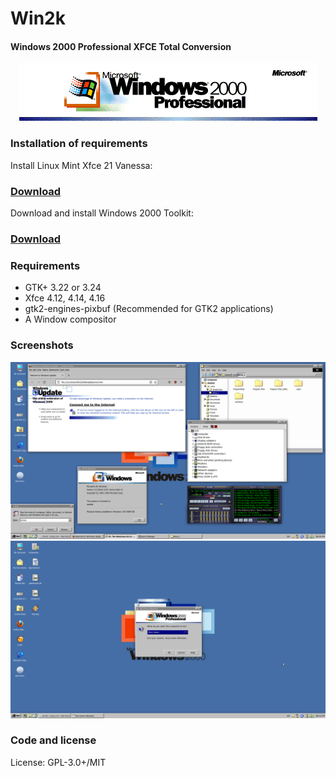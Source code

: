 # Win2k
#### Windows 2000 Professional XFCE Total Conversion

<p align="center">
<img src="logo.png" alt="Icon"/>
</p>

### Installation of requirements
Install Linux Mint Xfce 21 Vanessa: <h3><a href="https://linuxmint.com/edition.php?id=301">Download</a></h3>
Download and install Windows 2000 Toolkit: <h3><a href="https://archive.org/details/win-2k_202412">Download</a></h3>

### Requirements

- GTK+ 3.22 or 3.24
- Xfce 4.12, 4.14, 4.16
- gtk2-engines-pixbuf (Recommended for GTK2 applications)
- A Window compositor

### Screenshots
<img src="d12.png" alt="Icon"/>
<img src="d22.png" alt="Icon"/>

### Code and license
License: GPL-3.0+/MIT
